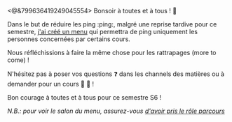<@&799636419249045554> 
Bonsoir à toutes et à tous ! :wave: 

Dans le but de réduire les ping :ping:, malgré une reprise tardive pour ce semestre, [j'ai créé un menu](https://discord.com/channels/694220883815956580/891362567476363274/965636948741988432) qui permettra de ping uniquement les personnes concernées par certains cours. 

Nous réfléchissions à faire la même chose pour les rattrapages (more to come) !

N'hésitez pas à poser vos questions :question: dans les channels des matières ou à demander pour un cours :book: :muscle: !

Bon courage à toutes et à tous pour ce semestre S6 !

*N.B.: pour voir le salon du menu, assurez-vous [d'avoir pris le rôle parcours](https://discord.com/channels/694220883815956580/817741515564122143/895428636038012970)*
